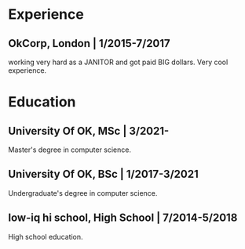 # Experience

## OkCorp, London | 1/2015-7/2017

working very hard as a JANITOR and got paid BIG
dollars. Very cool experience.

# Education

## University Of OK, MSc | 3/2021-

Master's degree in computer science.

## University Of OK, BSc | 1/2017-3/2021

Undergraduate's degree in computer science.

## low-iq hi school, High School | 7/2014-5/2018

High school education.
